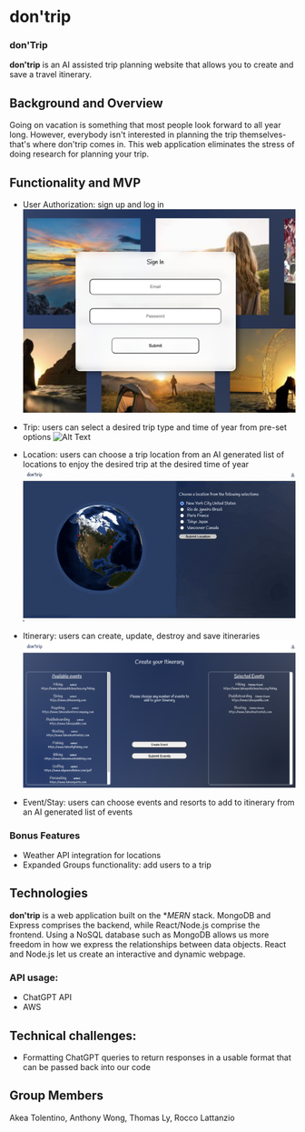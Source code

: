 # **don'trip**

### **don'Trip**

**don'trip** is an AI assisted trip planning website that allows you to create and save a travel itinerary.

## Background and Overview

Going on vacation is something that most people look forward to all year long. However, everybody isn't interested in planning the trip themselves- that's where don'trip comes in. This web application eliminates the stress of doing research for planning your trip. 

## Functionality and MVP

- User Authorization: sign up and log in  
![Alt Text](./signin.png)

- Trip: users can select a desired trip type and time of year from pre-set options
![Alt Text](/trips.png)

- Location: users can choose a trip location from an AI generated list of locations to enjoy the desired trip at the desired time of year
![Alt Text](/globe.gif)

- Itinerary: users can create, update, destroy and save itineraries
![Alt Text](/itinerary.png)

- Event/Stay: users can choose events and resorts to add to itinerary from an AI generated list of events

### Bonus Features

- Weather API integration for locations
- Expanded Groups functionality: add users to a trip

## Technologies

**don'trip** is a web application built on the **MERN* stack. MongoDB and Express comprises the backend, while React/Node.js comprise the frontend. Using a NoSQL database such as MongoDB allows us more freedom in how we express the relationships between data objects. React and Node.js let us create an interactive and dynamic webpage.

### API usage:

- ChatGPT API
- AWS

## Technical challenges:

- Formatting ChatGPT queries to return responses in a usable format that can be passed back into our code

## Group Members

Akea Tolentino, Anthony Wong, Thomas Ly, Rocco Lattanzio